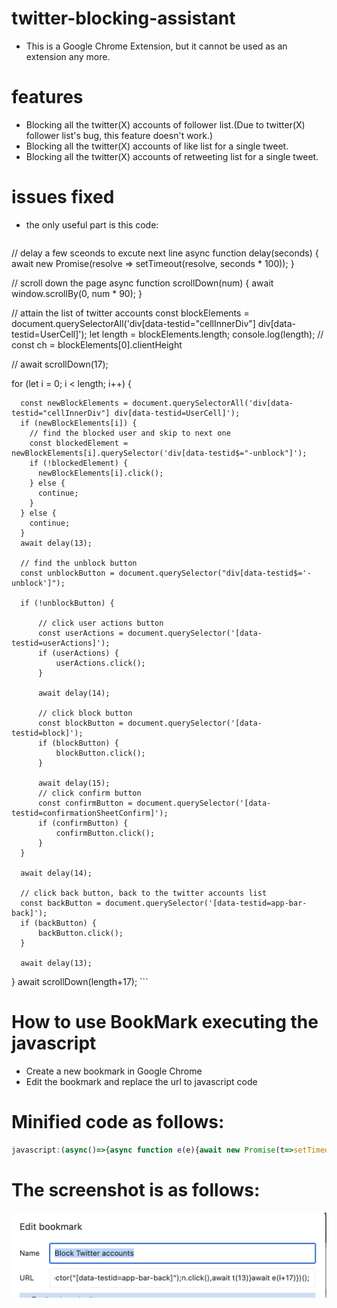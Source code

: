 # twitter-blocking-assistant
  - This is a Google Chrome Extension, but it cannot be used as an extension any more.

# features
  - Blocking all the twitter(X) accounts of follower list.(Due to twitter(X) follower list's bug, this feature doesn't work.)
  - Blocking all the twitter(X) accounts of like list for a single tweet.
  - Blocking all the twitter(X) accounts of retweeting list for a single tweet.

# issues fixed
  - the only useful part is this code:

    ```javascript
  // delay a few sceonds to excute next line
  async function delay(seconds) {
      await new Promise(resolve => setTimeout(resolve, seconds * 100));
  }

  // scroll down the page
  async function scrollDown(num) {
      await window.scrollBy(0, num * 90);
  }

  // attain the list of twitter accounts
  const blockElements = document.querySelectorAll('div[data-testid="cellInnerDiv"] div[data-testid=UserCell]');
  let length = blockElements.length;
  console.log(length);
  // const ch = blockElements[0].clientHeight

  // await scrollDown(17);

  for (let i = 0; i < length; i++) {

      const newBlockElements = document.querySelectorAll('div[data-testid="cellInnerDiv"] div[data-testid=UserCell]');
      if (newBlockElements[i]) {
        // find the blocked user and skip to next one
        const blockedElement = newBlockElements[i].querySelector('div[data-testid$="-unblock"]');
        if (!blockedElement) {
          newBlockElements[i].click();
        } else {
          continue;
        }
      } else {
        continue;
      }
      await delay(13);

      // find the unblock button
      const unblockButton = document.querySelector("div[data-testid$='-unblock']");

      if (!unblockButton) {

          // click user actions button
          const userActions = document.querySelector('[data-testid=userActions]');
          if (userActions) {
              userActions.click();
          }

          await delay(14);

          // click block button
          const blockButton = document.querySelector('[data-testid=block]');
          if (blockButton) {
              blockButton.click();
          }

          await delay(15);
          // click confirm button
          const confirmButton = document.querySelector('[data-testid=confirmationSheetConfirm]');
          if (confirmButton) {
              confirmButton.click();
          }
      }

      await delay(14);

      // click back button, back to the twitter accounts list
      const backButton = document.querySelector('[data-testid=app-bar-back]');
      if (backButton) {
          backButton.click();
      }

      await delay(13);

  }
  await scrollDown(length+17);
    ```
# How to use BookMark executing the javascript
  - Create a new bookmark in Google Chrome
  - Edit the bookmark and replace the url to javascript code

# Minified code as follows:
```javascript
javascript:(async()=>{async function e(e){await new Promise(t=>setTimeout(t,100*e))}async function t(e){window.scrollBy(0,90*e),setTimeout(()=>{console.log("Finished scrolling, executing other code now.")},1e3)}async function i(){let i=document.querySelectorAll('div[data-testid="cellInnerDiv"] div[data-testid=UserCell]'),l=i.length;console.log(l);for(let a=0;a<l;a++){let c=document.querySelectorAll('div[data-testid="cellInnerDiv"] div[data-testid=UserCell]');if(!c[a])continue;{let n=c[a].querySelector('div[data-testid$="-unblock"]');if(n)continue;c[a].click()}await e(13);let o=document.querySelector("div[data-testid$='-unblock']");if(!o){let d=document.querySelector("[data-testid=userActions]");d&&d.click(),await e(14);let r=document.querySelector("[data-testid=block]");r&&r.click(),await e(15);let s=document.querySelector("[data-testid=confirmationSheetConfirm]");s&&s.click()}await e(14);let u=document.querySelector("[data-testid=app-bar-back]");u&&u.click(),await e(13)}setTimeout(()=>{console.log("Finished blocking, executing other code now.")},2e3*l),await t(l)}i()})();
```

# The screenshot is as follows:
![Local Image](./images/edit_bookmark.png)
